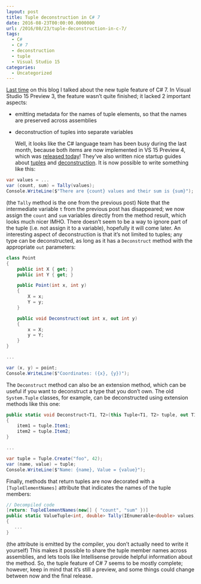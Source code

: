 ```yaml
---
layout: post
title: Tuple deconstruction in C# 7
date: 2016-08-23T00:00:00.0000000
url: /2016/08/23/tuple-deconstruction-in-c-7/
tags:
  - C#
  - C# 7
  - deconstruction
  - tuple
  - Visual Studio 15
categories:
  - Uncategorized
---
```


[Last time](http://www.thomaslevesque.com/2016/07/25/tuples-in-c-7/) on this blog I talked about the new tuple feature of C# 7. In Visual Studio 15 Preview 3, the feature wasn’t quite finished; it lacked 2 important aspects:  
- emitting metadata for the names of tuple elements, so that the names are preserved across assemblies
- deconstruction of tuples into separate variables

  Well, it looks like the C# language team has been busy during the last month, because both items are now implemented in VS 15 Preview 4, which was [released today](https://blogs.msdn.microsoft.com/visualstudio/2016/08/22/visual-studio-15-preview-4/)! They’ve also written nice startup guides about [tuples](https://github.com/dotnet/roslyn/blob/master/docs/features/tuples.md) and [deconstruction](https://github.com/dotnet/roslyn/blob/master/docs/features/deconstruction.md).  It is now possible to write something like this:  
```csharp
var values = ...
var (count, sum) = Tally(values);
Console.WriteLine($"There are {count} values and their sum is {sum}");
```
  (the `Tally` method is the one from the previous post)  Note that the intermediate variable `t` from the previous post has disappeared; we now assign the `count` and `sum` variables directly from the method result, which looks much nicer IMHO. There doesn’t seem to be a way to ignore part of the tuple (i.e. not assign it to a variable), hopefully it will come later.  An interesting aspect of deconstruction is that it’s not limited to tuples; any type can be deconstructed, as long as it has a `Deconstruct` method with the appropriate `out` parameters:  
```csharp
class Point
{
    public int X { get; }
    public int Y { get; }

    public Point(int x, int y)
    {
        X = x;
        Y = y;
    }

    public void Deconstruct(out int x, out int y)
    {
        x = X;
        y = Y;
    }
}

...

var (x, y) = point;
Console.WriteLine($"Coordinates: ({x}, {y})");
```
  The `Deconstruct` method can also be an extension method, which can be useful if you want to deconstruct a type that you don’t own. The old `System.Tuple` classes, for example, can be deconstructed using extension methods like this one:  
```csharp
public static void Deconstruct<T1, T2>(this Tuple<T1, T2> tuple, out T1 item1, out T2 item2)
{
    item1 = tuple.Item1;
    item2 = tuple.Item2;
}

...

var tuple = Tuple.Create("foo", 42);
var (name, value) = tuple;
Console.WriteLine($"Name: {name}, Value = {value}");
```
  Finally, methods that return tuples are now decorated with a `[TupleElementNames]` attribute that indicates the names of the tuple members:  
```csharp
// Decompiled code
[return: TupleElementNames(new[] { "count", "sum" })]
public static ValueTuple<int, double> Tally(IEnumerable<double> values)
{
   ...
}
```
  (the attribute is emitted by the compiler, you don’t actually need to write it yourself)  This makes it possible to share the tuple member names across assemblies, and lets tools like Intellisense provide helpful information about the method.  So, the tuple feature of C# 7 seems to be mostly complete; however, keep in mind that it’s still a preview, and some things could change between now and the final release.

